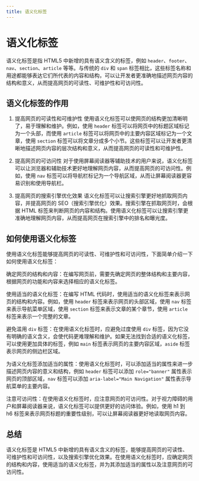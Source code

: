 ```yaml
---
title: 语义化标签
---
```


# 语义化标签
语义化标签是指 HTML5 中新增的具有语义含义的标签，例如 `header`、`footer`、`nav`、`section`、`article` 等等。与传统的 `div` 和 `span` 标签相比，这些标签名称和用途都能够表达它们所代表的内容和结构，可以让开发者更准确地描述网页内容的结构和意义，从而提高网页的可读性、可维护性和可访问性。

## 语义化标签的作用
1. 提高网页的可读性和可维护性
使用语义化标签可以使网页的结构更加清晰明了，易于理解和维护。例如，使用 `header` 标签可以将网页中的标题区域标记为一个头部，而使用 `article` 标签可以将网页中的主要内容区域标记为一个文章，使用 `section` 标签可以将文章分成多个小节。这些标签可以让开发者更清晰地描述网页内容的层次结构和意义，从而提高网页的可读性和可维护性。

2. 提高网页的可访问性
对于使用屏幕阅读器等辅助技术的用户来说，语义化标签可以让浏览器和辅助技术更好地理解网页内容，从而提高网页的可访问性。例如，使用 `nav` 标签可以将导航栏标记为一个导航区域，从而让屏幕阅读器更容易识别和使用导航栏。

3. 提高网页的搜索引擎优化效果
语义化标签可以让搜索引擎更好地抓取网页内容，并提高网页的 SEO（搜索引擎优化）效果。搜索引擎在抓取网页时，会根据 HTML 标签来判断网页的内容和结构。使用语义化标签可以让搜索引擎更准确地理解网页内容，从而提高网页在搜索引擎中的排名和曝光度。

## 如何使用语义化标签
使用语义化标签能够提高网页的可读性、可维护性和可访问性，下面简单介绍一下如何使用语义化标签：

确定网页的结构和内容：在编写网页前，需要先确定网页的整体结构和主要内容，根据网页的功能和内容来选择相应的语义化标签。

使用适当的语义化标签：在编写 HTML 代码时，使用适当的语义化标签来表示网页的结构和内容。例如，使用 `header` 标签来表示网页的头部区域，使用 `nav` 标签来表示导航菜单区域，使用 `section` 标签来表示文章的某个章节，使用 `article` 标签来表示一个完整的文章。

避免滥用 `div` 标签：在使用语义化标签时，应避免过度使用 `div` 标签，因为它没有明确的语义含义，会使代码更难理解和维护。如果无法找到合适的语义化标签，可以使用更加具体的标签，例如 `main` 标签表示网页的主要内容区域，`aside` 标签表示网页的侧边栏区域。

为语义化标签添加适当的属性：使用语义化标签时，可以添加适当的属性来进一步描述网页内容的意义和结构，例如 `header` 标签可以添加 `role="banner"` 属性表示网页的顶部区域，`nav` 标签可以添加 `aria-label="Main Navigation"` 属性表示导航菜单的主要内容。

注意可访问性：在使用语义化标签时，应注意网页的可访问性。对于视力障碍的用户和屏幕阅读器来说，语义化标签可以提供更好的访问体验。例如，使用 h1 到 h6 标签来表示网页标题的重要性级别，可以让屏幕阅读器更好地读取网页内容。

## 总结
语义化标签是 HTML5 中新增的具有语义含义的标签，能够提高网页的可读性、可维护性和可访问性，以及搜索引擎优化效果。在使用语义化标签时，应确定网页的结构和内容，使用适当的语义化标签，并为其添加适当的属性以及注意网页的可访问性。